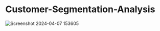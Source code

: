 # Customer-Segmentation-Analysis
![Screenshot 2024-04-07 153605](https://github.com/akshat201103/Customer-Segmentation-Analysis/assets/113674819/eda4a9a9-55e8-4b85-abc7-52bb70c13755)
